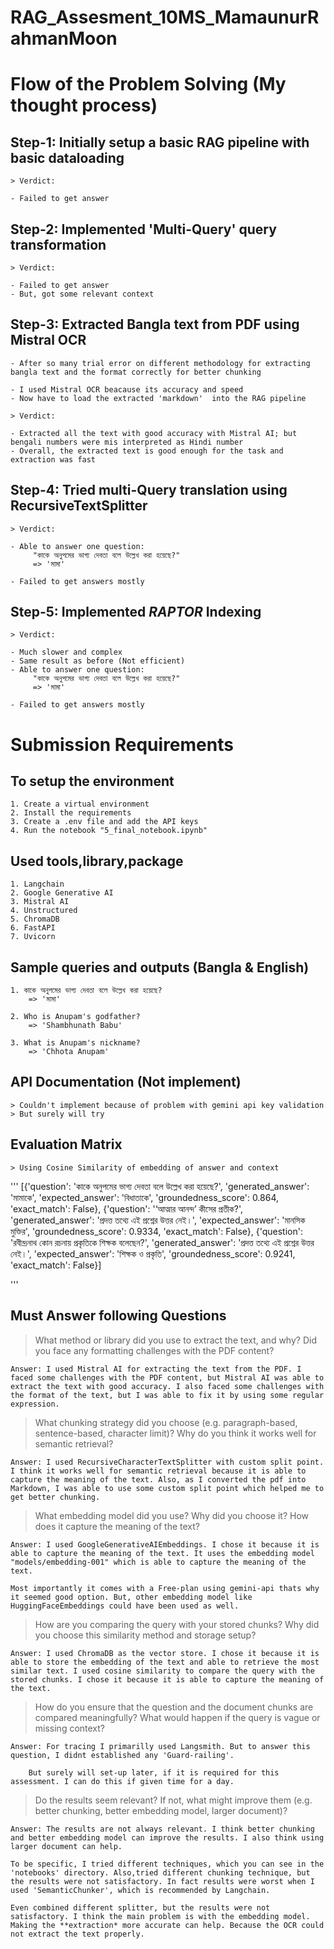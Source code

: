 # RAG_Assesment_10MS_MamaunurRahmanMoon

# Flow of the Problem Solving (My thought process)

## Step-1: Initially setup a basic RAG pipeline with basic dataloading

    > Verdict:

    - Failed to get answer

## Step-2: Implemented 'Multi-Query' query transformation

    > Verdict:

    - Failed to get answer
    - But, got some relevant context

## Step-3: Extracted Bangla text from PDF using Mistral OCR

    - After so many trial error on different methodology for extracting bangla text and the format correctly for better chunking

    - I used Mistral OCR beacause its accuracy and speed
    - Now have to load the extracted 'markdown'  into the RAG pipeline

    > Verdict:

    - Extracted all the text with good accuracy with Mistral AI; but bengali numbers were mis interpreted as Hindi number
    - Overall, the extracted text is good enough for the task and extraction was fast

## Step-4: Tried multi-Query translation using RecursiveTextSplitter

    > Verdict:

    - Able to answer one question:
         "কাকে অনুপমের ভাগ্য দেবতা বলে উল্লেখ করা হয়েছে?"
         => 'মামা'

    - Failed to get answers mostly

## Step-5: Implemented *RAPTOR* Indexing

    > Verdict:
    
    - Much slower and complex
    - Same result as before (Not efficient)
    - Able to answer one question:
         "কাকে অনুপমের ভাগ্য দেবতা বলে উল্লেখ করা হয়েছে?"
         => 'মামা'

    - Failed to get answers mostly

# Submission Requirements

## To setup the environment

    1. Create a virtual environment
    2. Install the requirements
    3. Create a .env file and add the API keys
    4. Run the notebook "5_final_notebook.ipynb"

## Used tools,library,package

    1. Langchain
    2. Google Generative AI
    3. Mistral AI
    4. Unstructured
    5. ChromaDB
    6. FastAPI
    7. Uvicorn

## Sample queries and outputs (Bangla & English)

    1. কাকে অনুপমের ভাগ্য দেবতা বলে উল্লেখ করা হয়েছে?
        => 'মামা'

    2. Who is Anupam's godfather?
        => 'Shambhunath Babu'

    3. What is Anupam's nickname?
        => 'Chhota Anupam'

## API Documentation (Not implement)

    > Couldn't implement because of problem with gemini api key validation
    > But surely will try

## Evaluation Matrix

    > Using Cosine Similarity of embedding of answer and context

'''
    [{'question': 'কাকে অনুপমের ভাগ্য দেবতা বলে উল্লেখ করা হয়েছে?',
  'generated_answer': 'মামাকে',
  'expected_answer': 'বিধাতাকে',
  'groundedness_score': 0.864,
  'exact_match': False},
 {'question': '‘আত্মার আনন্দ’ কীসের প্রতীক?',
  'generated_answer': 'প্রদত্ত তথ্যে এই প্রশ্নের উত্তর নেই।',
  'expected_answer': 'মানসিক মুক্তির',
  'groundedness_score': 0.9334,
  'exact_match': False},
 {'question': 'রবীন্দ্রনাথ কোন রচনায় প্রকৃতিকে শিক্ষক বলেছেন?',
  'generated_answer': 'প্রদত্ত তথ্যে এই প্রশ্নের উত্তর নেই।',
  'expected_answer': 'শিক্ষক ও প্রকৃতি',
  'groundedness_score': 0.9241,
  'exact_match': False}]

'''

## Must Answer following Questions

> What method or library did you use to extract the text, and why? Did you face any formatting challenges with the PDF content?

    Answer: I used Mistral AI for extracting the text from the PDF. I faced some challenges with the PDF content, but Mistral AI was able to extract the text with good accuracy. I also faced some challenges with the format of the text, but I was able to fix it by using some regular expression.

> What chunking strategy did you choose (e.g. paragraph-based, sentence-based, character limit)? Why do you think it works well for semantic retrieval?
    
    Answer: I used RecursiveCharacterTextSplitter with custom split point. I think it works well for semantic retrieval because it is able to capture the meaning of the text. Also, as I converted the pdf into Markdown, I was able to use some custom split point which helped me to get better chunking.

> What embedding model did you use? Why did you choose it? How does it capture the meaning of the text?
    
    Answer: I used GoogleGenerativeAIEmbeddings. I chose it because it is able to capture the meaning of the text. It uses the embedding model "models/embedding-001" which is able to capture the meaning of the text.

    Most importantly it comes with a Free-plan using gemini-api thats why it seemed good option. But, other embedding model like HuggingFaceEmbeddings could have been used as well.

> How are you comparing the query with your stored chunks? Why did you choose this similarity method and storage setup?
    
    Answer: I used ChromaDB as the vector store. I chose it because it is able to store the embedding of the text and able to retrieve the most similar text. I used cosine similarity to compare the query with the stored chunks. I chose it because it is able to capture the meaning of the text.

> How do you ensure that the question and the document chunks are compared meaningfully? What would happen if the query is vague or missing context?

    Answer: For tracing I primarilly used Langsmith. But to answer this question, I didnt established any 'Guard-railing'.

        But surely will set-up later, if it is required for this assessment. I can do this if given time for a day.

> Do the results seem relevant? If not, what might improve them (e.g. better chunking, better embedding model, larger document)?
    
    Answer: The results are not always relevant. I think better chunking and better embedding model can improve the results. I also think using larger document can help.

    To be specific, I tried different techniques, which you can see in the 'notebooks' directory. Also,tried different chunking technique, but the results were not satisfactory. In fact results were worst when I used 'SemanticChunker', which is recommended by Langchain.

    Even combined different splitter, but the results were not satisfactory. I think the main problem is with the embedding model. Making the **extraction* more accurate can help. Because the OCR could not extract the text properly.
